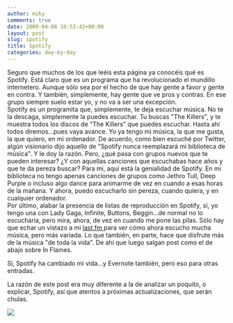 ```yaml
---
author: miky
comments: true
date: 2009-04-08 10:53:42+00:00
layout: post
slug: spotify
title: Spotify
categories: day-by-day
---
```


Seguro que muchos de los que leéis esta página ya conocéis qué es Spotify. Está claro que es un programa que ha revolucionado el mundillo internetero. Aunque sólo sea por el hecho de que hay gente a favor y gente en contra. Y también, simplemente, hay gente que ve pros y contras. En ese grupo siempre suelo estar yo, y no va a ser una excepción.  
Spotify es un programita que, simplemente, te deja escuchar música. No te la descaga, simplemente la puedes escuchar. Tu buscas "The Killers", y te muestra todos los discos de "The Killers" que puedes escuchar. Hasta ahí todos diremos...pues vaya avance. Yo ya tengo mi música, la que me gusta, la que quiero, en mi ordenador. De acuerdo, como bien escuché por Twitter, algún visionario dijo aquello de "Spotify nunca reemplazará mi biblioteca de música". Y le doy la razón. Pero, ¿qué pasa con grupos nuevos que te pueden interesar? ¿Y con aquellas canciones que escuchabas hace años y que te da pereza buscar? Para mi, aquí está la genialidad de Spotify. En mi biblioteca no tengo apenas canciones de grupos como Jethro Tull, Deep Purple o incluso algo dance para animarme de vez en cuando a esas horas de la mañana. Y ahora, puedo escucharlo sin pereza, cuando quiera, y en cualquier ordenador.  
Por último, alabar la presencia de listas de reproducción en Spotify, sí, yo tengo una con Lady Gaga, Infinite, Buttons, Beggin...de normal no lo escucharía, pero mira, ahora, de vez en cuando me pone las pilas. Sólo hay que echar un vistazo a mi [last.fm ](http://www.lastfm.es/user/figarocorso?setlang=es)para ver cómo ahora escucho mucha música, pero más variada. Lo que también, en parte, hace que disfrute más de la música "de toda la vida". De ahí que luego salgan post como el de abajo sobre In Flames.  
  
Sí, Spotify ha cambiado mi vida...y Evernote también, pero eso para otras entradas.  
  
La razón de este post era muy diferente a la de analizar un poquito, o explicar, Spotify, así que atentos a próximas actualizaciones, que serán chulas.  
  


![](http://img.zemanta.com/pixy.gif?x-id=5b5fb7ee-936a-8d17-9509-2ac4d5e73db2)
